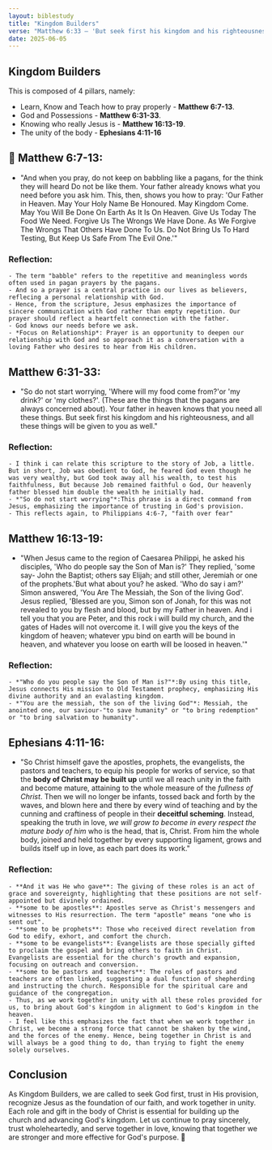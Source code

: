```yaml
---
layout: biblestudy
title: "Kingdom Builders"
verse: "Matthew 6:33 — 'But seek first his kingdom and his righteousness, and all these things will be given to you as well.'"
date: 2025-06-05
---
```


## Kingdom Builders
This is composed of 4 pillars, namely:
- Learn, Know and Teach how to pray properly - **Matthew 6:7-13**.
- God and Possessions - **Matthew 6:31-33**.
- Knowing who really Jesus is - **Matthew 16:13-19**.
- The unity of the body - **Ephesians 4:11-16**

## 🙏 Matthew 6:7-13:
- "And when you pray, do not keep on babbling like a pagans, for the think they will heard Do not be like them. Your father already knows what you need before you ask him. This, then, shows you how to pray: 'Our Father in Heaven. May Your Holy Name Be Honoured. May Kingdom Come. May You Will Be Done On Earth As It Is On Heaven. Give Us Today The Food We Need. Forgive Us The Wrongs We Have Done. As We Forgive The Wrongs That Others Have Done To Us. Do Not Bring Us To Hard Testing, But Keep Us Safe From The Evil One.'"
### Reflection:
    - The term "babble" refers to the repetitive and meaningless words often used in pagan prayers by the pagans.
    - And so a prayer is a central practice in our lives as believers, reflecing a personal relationship with God.
    - Hence, from the scripture, Jesus emphasizes the importance of sincere communication with God rather than empty repetition. Our prayer should reflect a heartfelt connection with the father.
    - God knows our needs before we ask. 
    - *Focus on Relationship*: Prayer is an opportunity to deepen our relationship with God and so approach it as a conversation with a loving Father who desires to hear from His children.

## Matthew 6:31-33:
- "So do not start worrying, 'Where will my food come from?'or 'my drink?' or 'my clothes?'. (These are the things that the pagans are always concerned about). Your father in heaven knows that you need all these things. But seek first his kingdom and his righteousness, and all these things will be given to you as well."
### Reflection:
    - I think i can relate this scripture to the story of Job, a little. But in short, Job was obedient to God, he feared God even though he was very wealthy, but God took away all his wealth, to test his faithfulness, But because Job remained faithful o God, Our heavenly father blessed him double the wealth he initially had.
    - *"So do not start worrying"*:This phrase is a direct command from Jesus, emphasizing the importance of trusting in God's provision.
    - This reflects again, to Philippians 4:6-7, "faith over fear"

## Matthew 16:13-19:
- "When Jesus came to the region of Caesarea Philippi, he asked his disciples, 'Who do people say the Son of Man is?' They replied, 'some say- John the Baptist; others say Elijah; and still other, Jeremiah or one of the prophets.'But what about you? he asked. 'Who do say i am?' Simon answered, 'You Are The Messiah, the Son of the living God'. Jesus replied, 'Blessed are you, Simon son of Jonah, for this was not revealed to you by flesh and blood, but by my Father in heaven. And i tell you that you are Peter, and this rock i will build my church, and the gates of Hades will not overcome it. I will give you the keys of the kingdom of heaven; whatever ypu bind on earth will be bound in heaven, and whatever you loose on earth will be loosed in heaven.'"
### Reflection:
    - *"Who do you people say the Son of Man is?"*:By using this title, Jesus connects His mission to Old Testament prophecy, emphasizing His divine authority and an evalasting kingdom.
    - *"You are the messiah, the son of the living God"*: Messiah, the anointed one, our saviour-"to save humanity" or "to bring redemption" or "to bring salvation to humanity".

## Ephesians 4:11-16:
- "So Christ himself gave the apostles, prophets, the evangelists, the pastors and teachers, to equip his people for works of service, so that the **body of Christ may be built up** until we all reach unity in the faith and become mature, attaining to the whole measure of the *fullness of Christ*. Then we will no longer be infants, tossed back and forth by the waves, and blown here and there by every wind of teaching and by the cunning and craftiness of people in their **deceitful scheming**. Instead, speaking the truth in love, *we will grow to become in every respect the mature body of him* who is the head, that is, Christ. From him the whole body, joined and held together by every supporting ligament, grows and builds itself up in love, as each part does its work."
### Reflection:
    - **And it was He who gave**: The giving of these roles is an act of grace and sovereignty, highlighting that these positions are not self-appointed but divinely ordained.
    - **some to be apostles**: Apostles serve as Christ's messengers and witnesses to His resurrection. The term "apostle" means "one who is sent out".
    - **some to be prophets**: Those who received direct revelation from God to edify, exhort, and comfort the church.
    - **some to be evangelists**: Evangelists are those specially gifted to proclaim the gospel and bring others to faith in Christ. Evangelists are essential for the church's growth and expansion, focusing on outreach and conversion.
    - **some to be pastors and teachers**: The roles of pastors and teachers are often linked, suggesting a dual function of shepherding and instructing the church. Responsible for the spiritual care and guidance of the congregation.
    - Thus, as we work together in unity with all these roles provided for us, to bring about God's kingdom in alignment to God's kingdom in the heaven. 
    - I feel like this emphasizes the fact that when we work together in Christ, we become a strong force that cannot be shaken by the wind, and the forces of the enemy. Hence, being together in Christ is and will always be a good thing to do, than trying to fight the enemy solely ourselves.



## Conclusion
As Kingdom Builders, we are called to seek God first, trust in His provision, recognize Jesus as the foundation of our faith, and work together in unity. Each role and gift in the body of Christ is essential for building up the church and advancing God's kingdom. Let us continue to pray sincerely, trust wholeheartedly, and serve together in love, knowing that together we are stronger and more effective for God's purpose. 🙌




